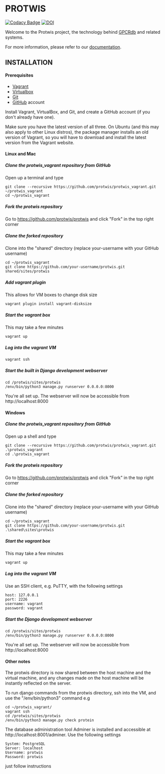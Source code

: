 PROTWIS
=======
[![Codacy Badge](https://api.codacy.com/project/badge/Grade/c13e8485338743ae9268a37f5c1e312e)](https://app.codacy.com/gh/protwis/protwis?utm_source=github.com&utm_medium=referral&utm_content=protwis/protwis&utm_campaign=Badge_Grade)
[![DOI](https://zenodo.org/badge/50017823.svg)](https://zenodo.org/badge/latestdoi/50017823)

Welcome to the Protwis project, the technology behind [GPCRdb](http://gpcrdb.org) and related systems.

For more information, please refer to our [documentation](http://docs.gpcrdb.org).

INSTALLATION
------------

#### Prerequisites

* [Vagrant][vagrant]
* [Virtualbox][virtualbox]
* [Git][git]
* [GitHub][github] account

[vagrant]: http://www.vagrantup.com
[virtualbox]: https://www.virtualbox.org
[git]: http://git-scm.com
[github]: http://www.bitbucket.org

Install Vagrant, VirtualBox, and Git, and create a GitHub account (if you don't already have one).

Make sure you have the latest version of all three. On Ubuntu (and this may also apply to other Linux distros), the
package manager installs an old version of Vagrant, so you will have to download and install the latest version from
the Vagrant website.

#### Linux and Mac

##### Clone the protwis_vagrant repository from GitHub

Open up a terminal and type

    git clone --recursive https://github.com/protwis/protwis_vagrant.git ~/protwis_vagrant
    cd ~/protwis_vagrant

##### Fork the protwis repository

Go to https://github.com/protwis/protwis and click "Fork" in the top right corner

##### Clone the forked repository

Clone into the "shared" directory (replace your-username with your GitHub username)

    cd ~/protwis_vagrant
    git clone https://github.com/your-username/protwis.git shared/sites/protwis

##### Add vagrant plugin

This allows for VM boxes to change disk size

    vagrant plugin install vagrant-disksize

##### Start the vagrant box

This may take a few minutes

    vagrant up

##### Log into the vagrant VM

    vagrant ssh

##### Start the built in Django development webserver

    cd /protwis/sites/protwis
    /env/bin/python3 manage.py runserver 0.0.0.0:8000

You're all set up. The webserver will now be accessible from http://localhost:8000

#### Windows

##### Clone the protwis_vagrant repository from GitHub

Open up a shell and type

    git clone --recursive https://github.com/protwis/protwis_vagrant.git .\protwis_vagrant
    cd .\protwis_vagrant

##### Fork the protwis repository

Go to https://github.com/protwis/protwis and click "Fork" in the top right corner

##### Clone the forked repository

Clone into the "shared" directory (replace your-username with your GitHub username)

    cd ~/protwis_vagrant
    git clone https://github.com/your-username/protwis.git .\shared\sites\protwis

##### Start the vagrant box

This may take a few minutes

    vagrant up

##### Log into the vagrant VM

Use an SSH client, e.g. PuTTY, with the following settings

    host: 127.0.0.1
    port: 2226
    username: vagrant
    password: vagrant

##### Start the Django development webserver

    cd /protwis/sites/protwis
    /env/bin/python3 manage.py runserver 0.0.0.0:8000

You're all set up. The webserver will now be accessible from http://localhost:8000

#### Other notes

The protwis directory is now shared between the host machine and the virtual machine, and any changes made on the host
machine will be instantly reflected on the server.

To run django commands from the protwis directory, ssh into the VM, and use the "/env/bin/python3" command e.g

    cd ~/protwis_vagrant/
    vagrant ssh
    cd /protwis/sites/protwis
    /env/bin/python3 manage.py check protein

The database administration tool Adminer is installed and accessible at http://localhost:8001/adminer. Use the
following settings

    System: PostgreSQL
    Server: localhost
    Username: protwis
    Password: protwis

just follow instructions